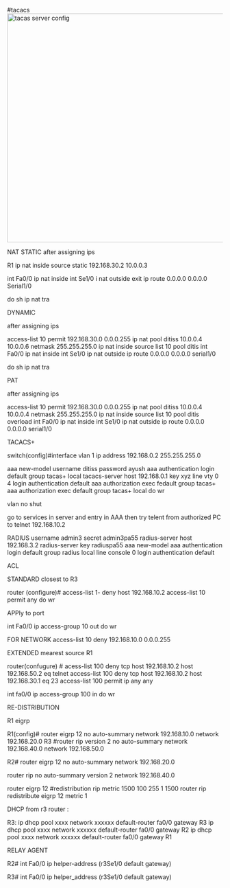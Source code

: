 #tacacs
<img width="533" alt="tacas server config" src="https://github.com/chaitanyaodd1/packet-tracer/assets/123499268/5605c0f1-0326-471d-8849-0b493ef4949a">




NAT
STATIC
after assigning ips

R1
ip nat inside source static 192.168.30.2 10.0.0.3

int Fa0/0
ip nat inside
int Se1/0
i nat outside
exit
ip route 0.0.0.0 0.0.0.0 Serial1/0

do sh ip nat tra


DYNAMIC

after assigning ips

access-list 10 permit 192.168.30.0 0.0.0.255
ip nat pool ditiss 10.0.0.4 10.0.0.6 netmask 255.255.255.0
ip nat inside source list 10 pool ditis
int Fa0/0
ip nat inside
int Se1/0
ip nat outside
ip route 0.0.0.0 0.0.0.0 serial1/0

do sh ip nat tra

PAT

after assigning ips 

access-list 10 permit 192.168.30.0 0.0.0.255
ip nat pool ditiss 10.0.0.4 10.0.0.4 netmask 255.255.255.0
ip nat inside source list 10 pool ditis overload
int Fa0/0
ip nat inside
int Se1/0
ip nat outside
ip route 0.0.0.0 0.0.0.0 serial1/0

TACACS+

switch(config)#interface vlan 1
ip address 192.168.0.2 255.255.255.0

aaa new-model
username ditiss password ayush
aaa authentication login default group tacas+ local
tacacs-server host 192.168.0.1 key xyz
line vty 0 4
login authentication default
aaa authorization exec fedault group tacas+
aaa authorization exec default group tacas+ local
do wr

vlan 
no shut

go to services in server and entry in AAA 
then try telent from authorized PC to telnet 192.168.10.2

RADIUS
username admin3 secret admin3pa55
radius-server host 192.168.3.2
radius-server key radiuspa55
aaa new-model
aaa authentication login default group radius local
line console 0
login authentication default

ACL

STANDARD
closest to R3

router (configure)# access-list 1- deny host 192.168.10.2
access-list 10 permit any
do wr

APPly to port

int Fa0/0
ip access-group 10 out
do wr

FOR NETWORK
access-list 10 deny 192.168.10.0 0.0.0.255

EXTENDED
mearest source R1

router(confugure) # acess-list 100 deny tcp host 192.168.10.2 host 192.168.50.2 eq telnet
access-list 100 deny tcp host 192.168.10.2 host 192.168.30.1 eq 23
access-list 100 permit ip any any

int fa0/0
ip access-group 100 in 
do wr


RE-DISTRIBUTION

R1 eigrp 

R1(config)# router eigrp 12
no auto-summary
network 192.168.10.0
network 192.168.20.0
R3
#router rip
version 2
no auto-summary
network 192.168.40.0
network 192.168.50.0

R2#
router eigrp 12
no auto-summary
network 192.168.20.0

router rip
no auto-summary
version 2
network 192.168.40.0

router eigrp 12
#redistribution rip metric 1500 100 255 1 1500
router rip
redistribute eigrp 12 metric 1



 DHCP from r3 router :

R3:
ip dhcp pool xxxx
network xxxxxx
default-router fa0/0 gateway R3
ip dhcp pool xxxx
network xxxxxx
default-router fa0/0 gateway R2
ip dhcp pool xxxx
network xxxxxx
default-router fa0/0 gateway R1

RELAY AGENT

R2#
int Fa0/0
ip helper-address (r3Se1/0 default gateway)

R3#
int Fa0/0
ip helper_address (r3Se1/0 default gateway)

